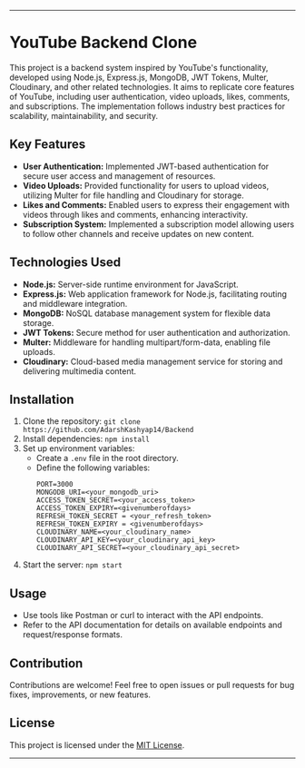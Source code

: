 

---

# YouTube Backend Clone

This project is a backend system inspired by YouTube's functionality, developed using Node.js, Express.js, MongoDB, JWT Tokens, Multer, Cloudinary, and other related technologies. It aims to replicate core features of YouTube, including user authentication, video uploads, likes, comments, and subscriptions. The implementation follows industry best practices for scalability, maintainability, and security.

## Key Features

- **User Authentication:** Implemented JWT-based authentication for secure user access and management of resources.
- **Video Uploads:** Provided functionality for users to upload videos, utilizing Multer for file handling and Cloudinary for storage.
- **Likes and Comments:** Enabled users to express their engagement with videos through likes and comments, enhancing interactivity.
- **Subscription System:** Implemented a subscription model allowing users to follow other channels and receive updates on new content.

## Technologies Used

- **Node.js:** Server-side runtime environment for JavaScript.
- **Express.js:** Web application framework for Node.js, facilitating routing and middleware integration.
- **MongoDB:** NoSQL database management system for flexible data storage.
- **JWT Tokens:** Secure method for user authentication and authorization.
- **Multer:** Middleware for handling multipart/form-data, enabling file uploads.
- **Cloudinary:** Cloud-based media management service for storing and delivering multimedia content.

## Installation

1. Clone the repository: `git clone https://github.com/AdarshKashyap14/Backend`
2. Install dependencies: `npm install`
3. Set up environment variables:
   - Create a `.env` file in the root directory.
   - Define the following variables:
     ```
     PORT=3000
     MONGODB_URI=<your_mongodb_uri>
     ACCESS_TOKEN_SECRET=<your_access_token>
     ACCESS_TOKEN_EXPIRY=<givenumberofdays>
     REFRESH_TOKEN_SECRET = <your_refresh_token>
     REFRESH_TOKEN_EXPIRY = <givenumberofdays>
     CLOUDINARY_NAME=<your_cloudinary_name>
     CLOUDINARY_API_KEY=<your_cloudinary_api_key>
     CLOUDINARY_API_SECRET=<your_cloudinary_api_secret>
     ```
4. Start the server: `npm start`

## Usage

- Use tools like Postman or curl to interact with the API endpoints.
- Refer to the API documentation for details on available endpoints and request/response formats.

## Contribution

Contributions are welcome! Feel free to open issues or pull requests for bug fixes, improvements, or new features.

## License

This project is licensed under the [MIT License](LICENSE).

---
